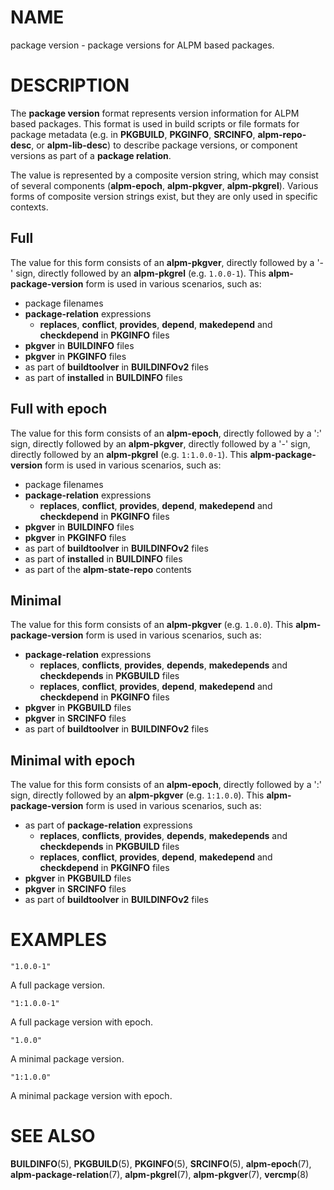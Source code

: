# NAME

package version - package versions for ALPM based packages.

# DESCRIPTION

The **package version** format represents version information for ALPM based packages.
This format is used in build scripts or file formats for package metadata (e.g. in **PKGBUILD**, **PKGINFO**, **SRCINFO**, **alpm-repo-desc**, or **alpm-lib-desc**) to describe package versions, or component versions as part of a **package relation**.

The value is represented by a composite version string, which may consist of several components (**alpm-epoch**, **alpm-pkgver**, **alpm-pkgrel**).
Various forms of composite version strings exist, but they are only used in specific contexts.

## Full

The value for this form consists of an **alpm-pkgver**, directly followed by a '-' sign, directly followed by an **alpm-pkgrel** (e.g. `1.0.0-1`).
This **alpm-package-version** form is used in various scenarios, such as:

- package filenames
- **package-relation** expressions
  - **replaces**, **conflict**, **provides**, **depend**, **makedepend** and **checkdepend** in **PKGINFO** files
- **pkgver** in **BUILDINFO** files
- **pkgver** in **PKGINFO** files
- as part of **buildtoolver** in **BUILDINFOv2** files
- as part of **installed** in **BUILDINFO** files

## Full with epoch

The value for this form consists of an **alpm-epoch**, directly followed by a ':' sign, directly followed by an **alpm-pkgver**, directly followed by a '-' sign, directly followed by an **alpm-pkgrel** (e.g. `1:1.0.0-1`).
This **alpm-package-version** form is used in various scenarios, such as:

- package filenames
- **package-relation** expressions
  - **replaces**, **conflict**, **provides**, **depend**, **makedepend** and **checkdepend** in **PKGINFO** files
- **pkgver** in **BUILDINFO** files
- **pkgver** in **PKGINFO** files
- as part of **buildtoolver** in **BUILDINFOv2** files
- as part of **installed** in **BUILDINFO** files
- as part of the **alpm-state-repo** contents

## Minimal

The value for this form consists of an **alpm-pkgver** (e.g. `1.0.0`).
This **alpm-package-version** form is used in various scenarios, such as:

- **package-relation** expressions
  - **replaces**, **conflicts**, **provides**, **depends**, **makedepends** and **checkdepends** in **PKGBUILD** files
  - **replaces**, **conflict**, **provides**, **depend**, **makedepend** and **checkdepend** in **PKGINFO** files
- **pkgver** in **PKGBUILD** files
- **pkgver** in **SRCINFO** files
- as part of **buildtoolver** in **BUILDINFOv2** files

## Minimal with epoch

The value for this form consists of an **alpm-epoch**, directly followed by a ':' sign, directly followed by an **alpm-pkgver** (e.g. `1:1.0.0`).
This **alpm-package-version** form is used in various scenarios, such as:

- as part of **package-relation** expressions
  - **replaces**, **conflicts**, **provides**, **depends**, **makedepends** and **checkdepends** in **PKGBUILD** files
  - **replaces**, **conflict**, **provides**, **depend**, **makedepend** and **checkdepend** in **PKGINFO** files
- **pkgver** in **PKGBUILD** files
- **pkgver** in **SRCINFO** files
- as part of **buildtoolver** in **BUILDINFOv2** files

# EXAMPLES

```text
"1.0.0-1"
```

A full package version.

```text
"1:1.0.0-1"
```

A full package version with epoch.

```text
"1.0.0"
```

A minimal package version.

```text
"1:1.0.0"
```

A minimal package version with epoch.

# SEE ALSO

**BUILDINFO**(5), **PKGBUILD**(5), **PKGINFO**(5), **SRCINFO**(5), **alpm-epoch**(7), **alpm-package-relation**(7), **alpm-pkgrel**(7), **alpm-pkgver**(7), **vercmp**(8)

